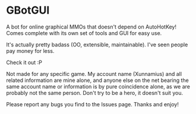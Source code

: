 GBotGUI
=======

A bot for online graphical MMOs that doesn't depend on AutoHotKey! Comes complete with its own set of tools and GUI for easy use.

It's actually pretty badass (OO, extensible, maintainable). I've seen people pay money for less.

Check it out :P

Not made for any specific game. My account name (Xunnamius) and all related information are mine alone, and anyone else on the net bearing the same account name or information is by pure coincidence alone, as we are probably not the same person. Don't try to be a hero, it doesn't suit you.

Please report any bugs you find to the Issues page. Thanks and enjoy!

